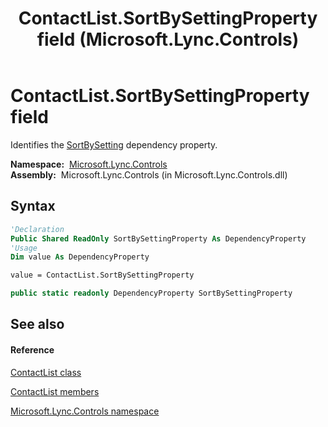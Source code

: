 ﻿---
title: ContactList.SortBySettingProperty field (Microsoft.Lync.Controls)
TOCTitle: SortBySettingProperty field
ms:assetid: F:Microsoft.Lync.Controls.ContactList.SortBySettingProperty_DI_3_UC_OCS14MrefLyncWPF
ms:mtpsurl: https://msdn.microsoft.com/en-us/library/microsoft.lync.controls.contactlist.sortbysettingproperty_di_3_uc_ocs14mreflyncwpf(v=office.15)
ms:contentKeyID: 48593785
ms.date: 07/28/2014
mtps_version: v=office.15
f1_keywords:
- Microsoft.Lync.Controls.ContactList.SortBySettingProperty
dev_langs:
- CSharp
- JScript
- VB
- other
---

# ContactList.SortBySettingProperty field

Identifies the [SortBySetting](contactlist-sortbysetting-property-microsoft-lync-controls_1.md) dependency property.

**Namespace:**  [Microsoft.Lync.Controls](microsoft-lync-controls-namespace_1.md)  
**Assembly:**  Microsoft.Lync.Controls (in Microsoft.Lync.Controls.dll)

## Syntax

``` vb
'Declaration
Public Shared ReadOnly SortBySettingProperty As DependencyProperty
'Usage
Dim value As DependencyProperty

value = ContactList.SortBySettingProperty
```

``` csharp
public static readonly DependencyProperty SortBySettingProperty
```

## See also

#### Reference

[ContactList class](contactlist-class-microsoft-lync-controls_1.md)

[ContactList members](contactlist-members-microsoft-lync-controls_1.md)

[Microsoft.Lync.Controls namespace](microsoft-lync-controls-namespace_1.md)

